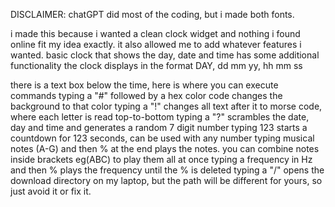 DISCLAIMER: chatGPT did most of the coding, but i made both fonts. 

i made this because i wanted a clean clock widget and nothing i found online fit my idea exactly. it also allowed me to add whatever features i wanted.
basic clock that shows the day, date and time
has some additional functionality
the clock displays in the format DAY, dd mm yy, hh mm ss

there is a text box below the time, here is where you can execute commands
typing a "#" followed by a hex color code changes the background to that color
typing a "!" changes all text after it to morse code, where each letter is read top-to-bottom
typing a "?" scrambles the date, day and time and generates a random 7 digit number
typing $123$ starts a countdown for 123 seconds, can be used with any number
typing musical notes (A-G) and then % at the end plays the notes. you can combine notes inside brackets eg(ABC) to play them all at once
typing a frequency in Hz and then % plays the frequency until the % is deleted
typing a "/" opens the download directory on my laptop, but the path will be different for yours, so just avoid it or fix it.
